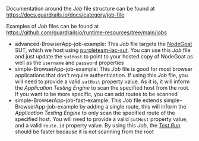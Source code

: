 Documentation around the _Job_ file structure can be found at https://docs.guardrails.io/docs/category/job-file

Examples of _Job_ files can be found at https://github.com/guardrailsio/runtime-resources/tree/main/jobs

* advanced-BrowserApp-job-example: This _Job_ file targets the [NodeGoat](https://github.com/OWASP/NodeGoat) SUT, which we host using [purpleteam-iac-sut](https://github.com/purpleteam-labs/purpleteam-iac-sut). You can use this _Job_ file and just update the `sutHost` to point to your hosted copy of NodeGoat as well as the `username` and `password` properties
* simple-BrowserApp-job-example: This _Job_ file is good for most browser applications that don't require authentication. If using this _Job_ file, you will need to provide a valid `sutHost` property value. As it is, it will inform the _Application Testing Engine_ to scan the specified host from the root. If you want to be more specific, you can add routes to be scanned
* simple-BrowserApp-job-fast-example: This _Job_ file extends simple-BrowserApp-job-example by adding a single route, this will inform the _Application Testing Engine_ to only scan the specified route of the specified host. You will need to provide a valid `sutHost` property value, and a valid `route.id` property value. By using this _Job_, the [_Test Run_](https://docs.guardrails.io/docs/glossary#test-run) should be faster because it is not scanning from the root

